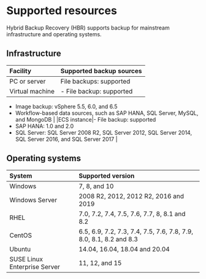 # Supported resources

Hybrid Backup Recovery \(HBR\) supports backup for mainstream infrastructure and operating systems.

## Infrastructure

|Facility|Supported backup sources|
|:-------|:-----------------------|
|PC or server|File backups: supported|
|Virtual machine|-   File backup: supported
-   Image backup: vSphere 5.5, 6.0, and 6.5
-   Workflow-based data sources, such as SAP HANA, SQL Server, MySQL, and MongoDB |
|ECS instance|-   File backup: supported
-   SAP HANA: 1.0 and 2.0
-   SQL Server: SQL Server 2008 R2, SQL Server 2012, SQL Server 2014, SQL Server 2016, and SQL Server 2017 |

## Operating systems

|System|Supported version|
|:-----|:----------------|
|Windows|7, 8, and 10|
|Windows Server|2008 R2, 2012, 2012 R2, 2016 and 2019|
|RHEL|7.0, 7.2, 7.4, 7.5, 7.6, 7.7, 8, 8.1 and 8.2|
|CentOS|6.5, 6.9, 7.2, 7.3, 7.4, 7.5, 7.6, 7.8, 7.9, 8.0, 8.1, 8.2 and 8.3|
|Ubuntu|14.04, 16.04, 18.04 and 20.04|
|SUSE Linux Enterprise Server|11, 12, and 15|

